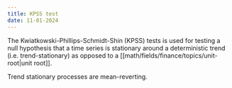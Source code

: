 ```yaml
---
title: KPSS test
date: 11-01-2024
---
```


The Kwiatkowski-Phillips-Schmidt-Shin (KPSS) tests is used for testing a null hypothesis that a time
series is stationary around a deterministic trend (i.e. trend-stationary) as opposed to a [[math/fields/finance/topics/unit-root|unit root]].

Trend stationary processes are mean-reverting.

[^1]: [Wikipedia.org - KPSS test](https://en.wikipedia.org/wiki/KPSS_test)
